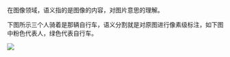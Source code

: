 在图像领域，语义指的是图像的内容，对图片意思的理解。

下图所示三个人骑着是那辆自行车，语义分割就是对原图进行像素级标注，如下图中粉色代表人，绿色代表自行车。

![](C:/Users/Five/Desktop/note/img/semantic_segmentaion_example.jpg)